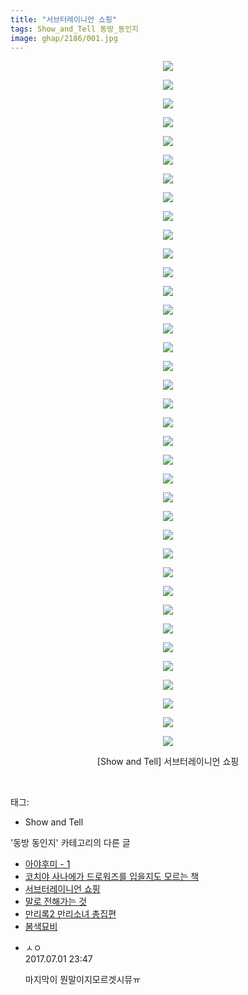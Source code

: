 ```yaml
---
title: "서브터레이니언 쇼핑"
tags: Show_and_Tell 동방_동인지
image: ghap/2186/001.jpg
---
```

<div class="article">
<p style="text-align: center; clear: none; float: none;"><img src="{{ site.nasurl }}/ghap/2186/001.jpg"/></p>
<p style="text-align: center; clear: none; float: none;"><img src="{{ site.nasurl }}/ghap/2186/002.jpg"/></p>
<p style="text-align: center; clear: none; float: none;"><img src="{{ site.nasurl }}/ghap/2186/003.jpg"/></p>
<p style="text-align: center; clear: none; float: none;"><img src="{{ site.nasurl }}/ghap/2186/004.jpg"/></p>
<p style="text-align: center; clear: none; float: none;"><img src="{{ site.nasurl }}/ghap/2186/005.jpg"/></p>
<p style="text-align: center; clear: none; float: none;"><img src="{{ site.nasurl }}/ghap/2186/006.jpg"/></p>
<p style="text-align: center; clear: none; float: none;"><img src="{{ site.nasurl }}/ghap/2186/007.jpg"/></p>
<p style="text-align: center; clear: none; float: none;"><img src="{{ site.nasurl }}/ghap/2186/008.jpg"/></p>
<p style="text-align: center; clear: none; float: none;"><img src="{{ site.nasurl }}/ghap/2186/009.jpg"/></p>
<p style="text-align: center; clear: none; float: none;"><img src="{{ site.nasurl }}/ghap/2186/010.jpg"/></p>
<p style="text-align: center; clear: none; float: none;"><img src="{{ site.nasurl }}/ghap/2186/011.jpg"/></p>
<p style="text-align: center; clear: none; float: none;"><img src="{{ site.nasurl }}/ghap/2186/012.jpg"/></p>
<p style="text-align: center; clear: none; float: none;"><img src="{{ site.nasurl }}/ghap/2186/013.jpg"/></p>
<p style="text-align: center; clear: none; float: none;"><img src="{{ site.nasurl }}/ghap/2186/014.jpg"/></p>
<p style="text-align: center; clear: none; float: none;"><img src="{{ site.nasurl }}/ghap/2186/015.jpg"/></p>
<p style="text-align: center; clear: none; float: none;"><img src="{{ site.nasurl }}/ghap/2186/016.jpg"/></p>
<p style="text-align: center; clear: none; float: none;"><img src="{{ site.nasurl }}/ghap/2186/017.jpg"/></p>
<p style="text-align: center; clear: none; float: none;"><img src="{{ site.nasurl }}/ghap/2186/018.jpg"/></p>
<p style="text-align: center; clear: none; float: none;"><img src="{{ site.nasurl }}/ghap/2186/019.jpg"/></p>
<p style="text-align: center; clear: none; float: none;"><img src="{{ site.nasurl }}/ghap/2186/020.jpg"/></p>
<p style="text-align: center; clear: none; float: none;"><img src="{{ site.nasurl }}/ghap/2186/021.jpg"/></p>
<p style="text-align: center; clear: none; float: none;"><img src="{{ site.nasurl }}/ghap/2186/022.jpg"/></p>
<p style="text-align: center; clear: none; float: none;"><img src="{{ site.nasurl }}/ghap/2186/023.jpg"/></p>
<p style="text-align: center; clear: none; float: none;"><img src="{{ site.nasurl }}/ghap/2186/024.jpg"/></p>
<p style="text-align: center; clear: none; float: none;"><img src="{{ site.nasurl }}/ghap/2186/025.jpg"/></p>
<p style="text-align: center; clear: none; float: none;"><img src="{{ site.nasurl }}/ghap/2186/026.jpg"/></p>
<p style="text-align: center; clear: none; float: none;"><img src="{{ site.nasurl }}/ghap/2186/027.jpg"/></p>
<p style="text-align: center; clear: none; float: none;"><img src="{{ site.nasurl }}/ghap/2186/028.jpg"/></p>
<p style="text-align: center; clear: none; float: none;"><img src="{{ site.nasurl }}/ghap/2186/029.jpg"/></p>
<p style="text-align: center; clear: none; float: none;"><img src="{{ site.nasurl }}/ghap/2186/030.jpg"/></p>
<p style="text-align: center; clear: none; float: none;"><img src="{{ site.nasurl }}/ghap/2186/031.jpg"/></p>
<p style="text-align: center; clear: none; float: none;"><img src="{{ site.nasurl }}/ghap/2186/032.jpg"/></p>
<p style="text-align: center; clear: none; float: none;"><img src="{{ site.nasurl }}/ghap/2186/033.jpg"/></p>
<p style="text-align: center; clear: none; float: none;"><img src="{{ site.nasurl }}/ghap/2186/034.jpg"/></p>
<p style="text-align: center; clear: none; float: none;"><img src="{{ site.nasurl }}/ghap/2186/035.jpg"/></p>
<p style="text-align: center; clear: none; float: none;"><img src="{{ site.nasurl }}/ghap/2186/036.jpg"/></p>
<p style="text-align: center; clear: none; float: none;"><img src="{{ site.nasurl }}/ghap/2186/037.jpg"/></p>
<p style="text-align: center; clear: none; float: none;">[Show and Tell] 서브터레이니언 쇼핑</p>
<p><br/></p>
</div><div class="tagTrail">
<p>태그: </p>
<ul>
<li>Show and Tell</li>
</ul>
</div><div class="another">
<p>'동방 동인지' 카테고리의 다른 글</p>
<ul>
<li><a href="/2016-09-17-ghap_2189">아야후미 - 1</a></li>
<li><a href="/2016-09-17-ghap_2187">코치야 사나에가 드로워즈를 입을지도 모르는 책</a></li>
<li><a href="/2016-09-17-ghap_2186">서브터레이니언 쇼핑</a></li>
<li><a href="/2016-09-16-ghap_2185">말로 전해가는 것</a></li>
<li><a href="/2016-09-16-ghap_2184">만리록2  만리소녀 총집편</a></li>
<li><a href="/2016-09-16-ghap_2181">봄색묘비</a></li>
</ul>
</div><div class="cb_module cb_fluid">
<div class="cb_wrt cb_profile">
<div class="comment">
<ul>
<li class="cb_thumb_off" id="comment15027129">
<div class="cb_comment_area">
<div class="cb_info_area">
<div class="cb_section">
<span class="cb_nick_name">ㅅㅇ</span>
</div>
<div class="cb_section">
<span class="cb_date">2017.07.01 23:47 </span>
</div>
</div>
<div class="cb_dsc_comment">
<p class="cb_dsc">
											마지막이 뭔말이지모르겟시뮤ㅠ
										</p>
</div>
</div></li>
</ul>
</div>
</div><!-- commentList close -->
</div>